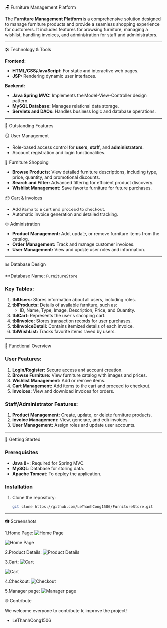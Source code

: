 
🪑 Furniture Management Platform

The **Furniture Management Platform** is a comprehensive solution designed to manage furniture products and provide a seamless shopping experience for customers. It includes features for browsing furniture, managing a wishlist, handling invoices, and administration for staff and administrators.

---

🛠️ Technology & Tools

**Frontend:**
- **HTML/CSS/JavaScript:** For static and interactive web pages.
- **JSP:** Rendering dynamic user interfaces.

**Backend:**
- **Java Spring MVC:** Implements the Model-View-Controller design pattern.
- **MySQL Database:** Manages relational data storage.
- **Servlets and DAOs:** Handles business logic and database operations.

---

🚀 Outstanding Features

🪞 User Management
- Role-based access control for **users**, **staff**, and **administrators**.
- Account registration and login functionalities.

🛒 Furniture Shopping
- **Browse Products:** View detailed furniture descriptions, including type, price, quantity, and promotional discounts.
- **Search and Filter:** Advanced filtering for efficient product discovery.
- **Wishlist Management:** Save favorite furniture for future purchases.

📦 Cart & Invoices
- Add items to a cart and proceed to checkout.
- Automatic invoice generation and detailed tracking.

⚙️ Administration
- **Product Management:** Add, update, or remove furniture items from the catalog.
- **Order Management:** Track and manage customer invoices.
- **User Management:** View and update user roles and information.

---

📊 Database Design

**Database Name: `FurnitureStore`

### Key Tables:
1. **tblUsers:** Stores information about all users, including roles.
2. **tblProducts:** Details of available furniture, such as:
   - ID, Name, Type, Image, Description, Price, and Quantity.
3. **tblCart:** Represents the user's shopping cart.
4. **tblInvoice:** Stores transaction records for user purchases.
5. **tblInvoiceDetail:** Contains itemized details of each invoice.
6. **tblWishList:** Tracks favorite items saved by users.

---

📝 Functional Overview

### User Features:
1. **Login/Register:** Secure access and account creation.
2. **Browse Furniture:** View furniture catalog with images and prices.
3. **Wishlist Management:** Add or remove items.
4. **Cart Management:** Add items to the cart and proceed to checkout.
5. **Invoices:** View and download invoices for orders.

### Staff/Administrator Features:
1. **Product Management:** Create, update, or delete furniture products.
2. **Invoice Management:** View, generate, and edit invoices.
3. **User Management:** Assign roles and update user accounts.

---

🔧 Getting Started

### Prerequisites
- **Java 8+**: Required for Spring MVC.
- **MySQL**: Database for storing data.
- **Apache Tomcat**: To deploy the application.

### Installation
1. Clone the repository:
   ```bash
   git clone https://github.com/LeThanhCong1506/FurnitureStore.git

---

📷 Screenshots

1.Home Page:
![Home Page](https://github.com/user-attachments/assets/567a8c21-2f7b-4598-a9ab-ab439f3e2e56)

![Home Page](https://github.com/user-attachments/assets/710c9934-becc-48a8-ae41-b10f385cca29)

2.Product Details:
![Product Details](https://github.com/user-attachments/assets/909746fd-2141-4696-94bf-5a350a590219)

3.Cart:
![Cart](https://github.com/user-attachments/assets/af3ee2b2-4d7a-481a-bfd7-c0e4805de07f)

![Cart](https://github.com/user-attachments/assets/16b06217-b2fe-448f-a2ed-ea1ecca1d612)

4.Checkout:
![Checkout](https://github.com/user-attachments/assets/3f6ccefb-f42d-4958-836d-7fd4e8a92059)

5.Manager page:
![Manager page](https://github.com/user-attachments/assets/a97621ae-d21c-4e2f-bae6-94fcbae270dd)

🌐 Contribute

We welcome everyone to contribute to improve the project!
+ LeThanhCong1506
